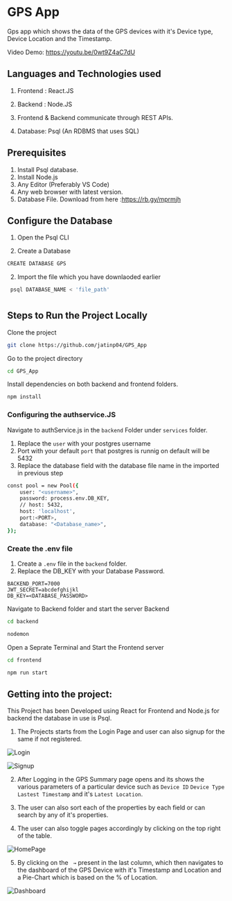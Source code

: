 # GPS App

Gps app which shows the data of the GPS devices with it's Device type, Device Location and the Timestamp.

Video Demo: https://youtu.be/0wt9Z4aC7dU

## Languages and Technologies used

1. Frontend : React.JS

2. Backend : Node.JS

3. Frontend & Backend communicate through REST APIs.

4. Database: Psql (An RDBMS that uses SQL)

## Prerequisites

1. Install Psql database.
2. Install Node.js
3. Any Editor (Preferably VS Code)
4. Any web browser with latest version.
5. Database File. Download from here :https://rb.gy/mprmjh

## Configure the Database

1. Open the Psql CLI

2. Create a Database

```bash
CREATE DATABASE GPS
```

2. Import the file which you have downlaoded earlier

```bash
 psql DATABASE_NAME < 'file_path'
```

#

## Steps to Run the Project Locally

Clone the project

```bash
git clone https://github.com/jatinp04/GPS_App
```

Go to the project directory

```bash
cd GPS_App
```

Install dependencies on both backend and frontend folders.

```bash
npm install
```

### Configuring the authservice.JS

Navigate to authService.js in the `backend` Folder under `services` folder.

1. Replace the `user` with your postgres username
2. Port with your default `port` that postgres is runnig on default will be 5432
3. Replace the database field with the database file name in the imported in previous step

```bash
const pool = new Pool({
    user: "<username>",
    password: process.env.DB_KEY,
    // host: 5432,
    host: 'localhost',
    port:<PORT>,
    database: "<Database_name>",
});

```

### Create the .env file

1. Create a `.env` file in the `backend` folder.
2. Replace the DB_KEY with your Database Password.

```
BACKEND_PORT=7000
JWT_SECRET=abcdefghijkl
DB_KEY=<DATABASE_PASSWORD>
```

Navigate to Backend folder and start the server Backend

```bash
cd backend

nodemon

```

Open a Seprate Terminal and Start the Frontend server

```bash
cd frontend

npm run start
``` 

## Getting into the project:

This Project has been Developed using React for Frontend and Node.js for backend the database in use is Psql.

1. The Projects starts from the Login Page and user can also signup for the same if not registered.

![Login](https://user-images.githubusercontent.com/38129773/216619750-45d7c6b4-d086-4ef3-bcad-ed2586369135.png)

![Signup](https://user-images.githubusercontent.com/38129773/216619758-2b22e238-13e8-4b1c-afcf-8e0fcbdf7f83.png)

2. After Logging in the GPS Summary page opens and its shows the various parameters of a particular device such as `Device ID` `Device Type` `Lastest Timestamp` and it's `Latest Location`.

3. The user can also sort each of the properties by each field or can search by any of it's properties.
4. The user can also toggle pages accordingly by clicking on the top right of the table.

![HomePage](https://user-images.githubusercontent.com/38129773/216619782-ea2b2ee1-670a-479c-9973-13bb4b054a58.png)

5. By clicking on the ` →` present in the last column, which then navigates to the dashboard of the GPS Device with it's Timestamp and Location and a Pie-Chart which is based on the % of Location.

![Dashboard](https://user-images.githubusercontent.com/38129773/216619806-287bc100-23a7-4573-9a39-94289368b5f6.png)
